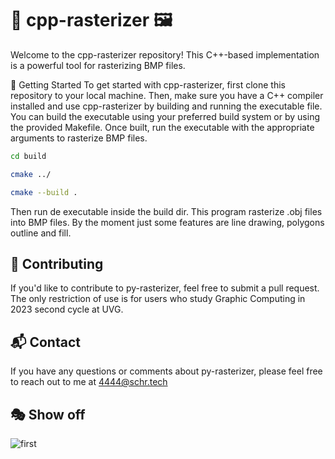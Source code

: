 # 🦾 cpp-rasterizer 🖼️
Welcome to the cpp-rasterizer repository! This C++-based implementation is a powerful tool for rasterizing BMP files.

🚀 Getting Started
To get started with cpp-rasterizer, first clone this repository to your local machine. Then, make sure you have a C++ compiler installed and use cpp-rasterizer by building and running the executable file. You can build the executable using your preferred build system or by using the provided Makefile. Once built, run the executable with the appropriate arguments to rasterize BMP files.

``` bash
cd build
```
``` bash
cmake ../
```
``` bash
cmake --build .
```
Then run de executable inside the build dir.
This program rasterize .obj files into BMP files. By the moment just some features are line drawing, polygons outline and fill.

## 📝 Contributing
If you'd like to contribute to py-rasterizer, feel free to submit a pull request. The only restriction of use is for users who study Graphic Computing in 2023 second cycle at UVG. 

## 📬 Contact
If you have any questions or comments about py-rasterizer, please feel free to reach out to me at 4444@schr.tech

## 🎭 Show off
![first](https://github.com/chamale-rac/py-rasterizer/assets/63200593/fe74002a-acc0-411e-903b-94466fe28279)

